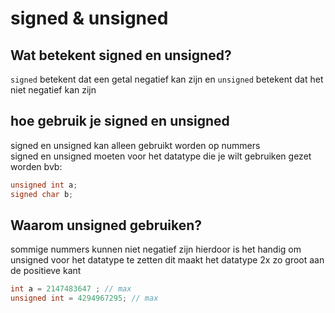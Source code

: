 # signed & unsigned

## Wat betekent signed en unsigned?
`signed` betekent dat een getal negatief kan zijn en `unsigned` betekent dat het niet negatief kan zijn

## hoe gebruik je signed en unsigned
signed en unsigned kan alleen gebruikt worden op nummers  
signed en unsigned moeten voor het datatype die je wilt gebruiken gezet worden 
bvb:
```c++
unsigned int a;
signed char b;
```


## Waarom unsigned gebruiken?
sommige nummers kunnen niet negatief zijn hierdoor is het handig om unsigned voor het datatype te zetten dit maakt het datatype 2x zo groot aan de positieve kant  
```c++
int a = 2147483647 ; // max
unsigned int = 4294967295; // max
```
